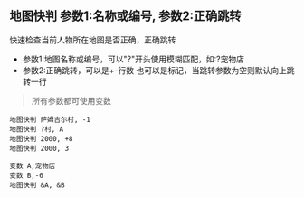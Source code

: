## 地图快判 参数1:名称或编号, 参数2:正确跳转
快速检查当前人物所在地图是否正确，正确跳转


- 参数1:地图名称或编号，可以"?"开头使用模糊匹配，如:?宠物店
- 参数2:正确跳转，可以是+-行数 也可以是标记，当跳转参数为空则默认向上跳转一行



> 所有参数都可使用变数

```
地图快判 萨姆吉尔村, -1
地图快判 ?村, A
地图快判 2000, +8
地图快判 2000, 3

变数 A,宠物店
变数 B,-6
地图快判 &A, &B



```

